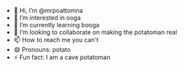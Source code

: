 - 👋 Hi, I’m @mrpoattomna
- 👀 I’m interested in ooga
- 🌱 I’m currently learning booga
- 💞️ I’m looking to collaborate on making the potatoman real
- 📫 How to reach me you can't
- 😄 Pronouns: potato
- ⚡ Fun fact: I am a cave potatoman

<!---
mrpoattomna/mrpoattomna is a ✨ special ✨ repository because its `README.md` (this file) appears on your GitHub profile.
You can click the Preview link to take a look at your changes.
--->
